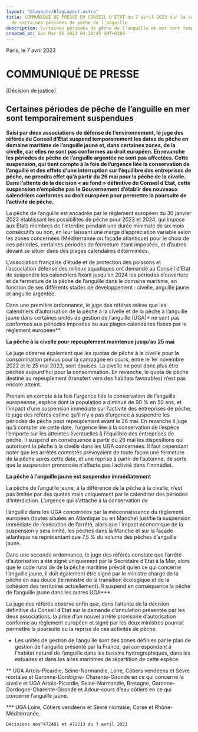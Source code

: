 ```yaml
---
layout: "@layouts/BlogLayout.astro"
title: COMMUNIQUE DE PRESSE DU CONSEIL D'ETAT du 7 avril 2023 sur la suspension
  de certaines périodes de pêche de l'anguille
description: Certaines périodes de pêche de l’anguille en mer sont temporairement suspendues
created_at: Sun Mar 05 2023 04:39:45 GMT+0100
---
```


Paris, le 7 avril 2023

# COMMUNIQUÉ DE PRESSE


[Décision de justice]

## Certaines périodes de pêche de l’anguille en mer sont temporairement suspendues

**Saisi par deux associations de défense de l’environnement, le juge des référés du Conseil d’Etat suspend
temporairement les dates de pêche en domaine maritime de l’anguille jaune et, dans certaines zones, de la
civelle, car elles ne sont pas conformes au droit européen. En revanche les périodes de pêche de l’anguille
argentée ne sont pas affectées. Cette suspension, qui tient compte à la fois de l’urgence liée la conservation
de l’anguille et des effets d’une interruption sur l’équilibre des entreprises de pêche, ne prendra effet qu’à
partir du 26 mai pour la pêche de la civelle. Dans l’attente de la décision « au fond » définitive du Conseil
d’État, cette suspension n’empêche pas le Gouvernement d’établir des nouveaux calendriers conformes au
droit européen pour permettre la poursuite de l’activité de pêche.**

La pêche de l’anguille est encadrée par le règlement européen du 30 janvier 2023 établissant les possibilités
de pêche pour 2023 et 2024, qui impose aux Etats membres de l’interdire pendant une durée minimale de six
mois consécutifs ou non, en leur laissant une marge d’appréciation variable selon les zones concernées
(Méditerranée ou façade atlantique) pour le choix de ces périodes, certaines périodes de fermeture étant
imposées, et d’autres devant se situer dans des plages calendaires déterminées.

L’association française d’étude et de protection des poissons et l’association défense des milieux aquatiques
ont demandé au Conseil d’Etat de suspendre les calendriers fixant jusqu’en 2024 les périodes d’ouverture et
de fermeture de la pêche de l’anguille dans le domaine maritime, en fonction de ses différents stades de
développement : civelle, anguille jaune et anguille argentée.

Dans une première ordonnance, le juge des référés relève que les calendriers d’autorisation de la pêche à la
civelle et de la pêche à l’anguille jaune dans certaines unités de gestion de l’anguille (UGA)* ne sont pas
conformes aux périodes imposées ou aux plages calendaires fixées par le règlement européen**.

**La pêche à la civelle pour repeuplement maintenue jusqu’au 25 mai**

Le juge observe également que les quotas de pêche à la civelle pour la consommation prévus pour la campagne
en cours, entre le 1er novembre 2022 et le 25 mai 2023, sont épuisés. La civelle ne peut donc plus être pêchée
aujourd’hui pour la consommation. En revanche, le quota de pêche destiné au repeuplement (transfert vers
des habitats favorables) n’est pas encore atteint.

Prenant en compte à la fois l’urgence liée la conservation de l’anguille européenne, espèce dont la population
a diminué de 90 % en 50 ans, et l’impact d’une suspension immédiate sur l’activité des entreprises de pêche,
le juge des référés estime qu’il n’y a pas d’urgence à suspendre les périodes de pêche pour repeuplement
avant le 26 mai. En revanche il juge qu’à compter de cette date, l’urgence liée à la conservation de l’espèce
l’emporte sur les atteintes éventuelles à l’équilibre des entreprises de pêche. Il suspend en conséquence à
partir du 26 mai les dispositions qui autorisent la pêche à la civelle dans les UGA concernées. Il faut cependant
noter que les arrêtés contestés prévoyaient de toute façon une fermeture de la pêche après cette date, et une
reprise à partir de l’automne, de sorte que la suspension prononcée n’affecte pas l’activité dans l’immédiat.

**La pêche à l’anguille jaune est suspendue immédiatement**

La pêche de l’anguille jaune, à la différence de la pêche à la civelle, n’est pas limitée par des quotas mais
uniquement par le calendrier des périodes d’interdiction. L’urgence qui s’attache à la conservation de


l’anguille dans les UGA concernées par la méconnaissance du règlement européen (toutes situées en
Atlantique ou en Manche) justifie la suspension immédiate de l’exécution de l’arrêté, alors que l’impact
économique de la suspension y sera limité, les pêches dans la Manche et sur la façade atlantique ne
représentant que 7,5 % du volume des pêches d’anguille jaune.

Dans une seconde ordonnance, le juge des référés constate que l’arrêté d’autorisation a été signé uniquement
par le Secrétaire d’Etat à la Mer, alors que le code rural de de la pêche maritime prévoit qu’en ce qui concerne
l’anguille jaune, il doit également être signé par le ministre chargé de la pêche en eau douce (le ministre de la
transition écologique et de la cohésion des territoires actuellement). Il suspend en conséquence la pêche de
l’anguille jaune dans les autres UGA***.

Le juge des référés observe enfin que, dans l’attente de la décision définitive du Conseil d’Etat sur la demande
d’annulation présentée par les deux associations, la prise d’un nouvel arrêté provisoire d’autorisation
conforme au règlement européen et signé par les deux ministres pourrait permettre la poursuite ou la reprise
de ces activités de pêche.

* Les unités de gestion de l’anguille sont des zones définies par le plan de gestion de l’anguille présenté par la
France, qui correspondent à l’habitat naturel de l’anguille dans les bassins hydrographiques, dans les estuaires
et dans les aires maritimes de répartition de cette espèce.

** UGA Artois-Picardie, Seine-Normandie, Loire, Côtiers vendéens et Sèvre niortaise et Garonne-Dordogne-
Charente-Gironde en ce qui concerne la civelle et UGA Artois-Picardie, Seine-Normandie, Bretagne, Garonne-
Dordogne-Charente-Gironde et Adour-cours d’eau côtiers en ce qui concerne l’anguille jaune.

*** UGA Loire, Côtiers vendéens et Sèvre niortaise, Corse et Rhône-Méditerranée.

```
Décisions nos^472401 et 472213 du 7 avril 2023
```